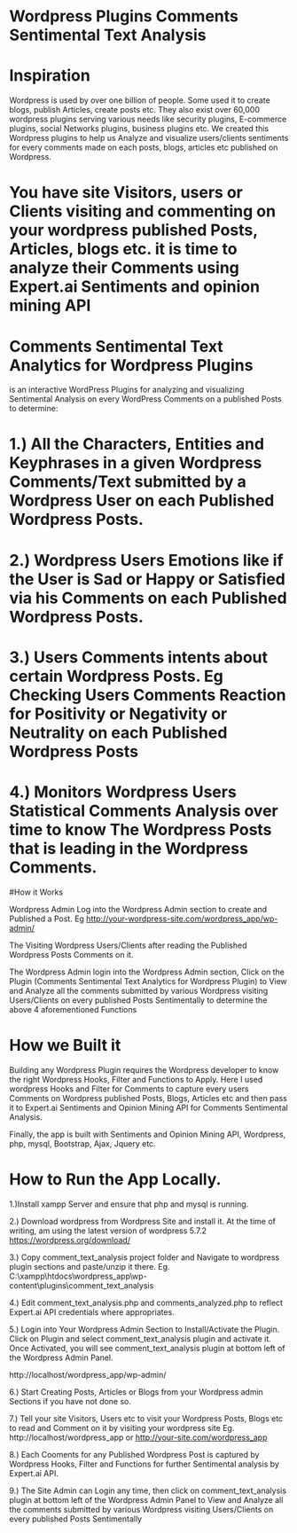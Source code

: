 # Wordpress Plugins Comments Sentimental Text Analysis

# Inspiration

Wordpress is used by over one billion of people. Some used it to create blogs, publish Articles, create posts etc. They also exist over 60,000 wordpress plugins serving various needs like security plugins, E-commerce plugins, social Networks plugins, business plugins etc.
We created this Wordpress plugins to help us Analyze and visualize users/clients sentiments for every comments made on each posts, blogs, articles etc published on Wordpress.

# You have site Visitors, users or Clients visiting and commenting on your wordpress published Posts, Articles, blogs etc. it is time to analyze their Comments using Expert.ai Sentiments and opinion mining API

# Comments Sentimental Text Analytics for Wordpress Plugins 

is an interactive WordPress Plugins for analyzing and visualizing Sentimental Analysis on every WordPress Comments on a published Posts to determine:

# 1.) All the Characters, Entities and Keyphrases in a given Wordpress Comments/Text submitted by a Wordpress User on each Published Wordpress Posts.

# 2.) Wordpress Users Emotions like if the User is Sad or Happy or Satisfied via his Comments on each Published Wordpress Posts.

# 3.) Users Comments intents about certain Wordpress Posts. Eg Checking Users Comments Reaction for Positivity or Negativity or Neutrality on each Published Wordpress Posts

# 4.) Monitors Wordpress Users Statistical Comments Analysis over time to know The Wordpress Posts that is leading in the Wordpress Comments.

#How it Works

Wordpress Admin Log into the Wordpress Admin section to create and Published a Post. Eg http://your-wordpress-site.com/wordpress_app/wp-admin/

The Visiting Wordpress Users/Clients after reading the Published Wordpress Posts Comments on it.

The Wordpress Admin login into the Wordpress Admin section, Click on the Plugin (Comments Sentimental Text Analytics for Wordpress Plugin) to View and Analyze all the comments submitted by various Wordpress visiting Users/Clients on every published Posts Sentimentally to determine the above 4 aforementioned Functions

# How we Built it

Building any Wordpress Plugin requires the Wordpress developer to know the right Wordpress Hooks, Filter and Functions to Apply. Here I used wordpress Hooks and Filter for Comments to capture every users Comments on Wordpress published Posts, Blogs, Articles etc and then pass it to Expert.ai Sentiments and Opinion Mining API for Comments Sentimental Analysis.

Finally, the app is built with Sentiments and Opinion Mining API, Wordpress, php, mysql, Bootstrap, Ajax, Jquery etc.
 
 
# How to Run the App Locally.

1.)Install xampp Server and ensure that php and mysql is running.

2.) Download wordpress from Wordpress Site and install it. At the time of writing, am using the latest version of wordpress 5.7.2
https://wordpress.org/download/


3.) Copy comment_text_analysis project folder and Navigate to wordpress plugin sections and paste/unzip it there. Eg.
C:\xampp\htdocs\wordpress_app\wp-content\plugins\comment_text_analysis

4.) Edit comment_text_analysis.php and comments_analyzed.php to reflect Expert.ai API credentials where appropriates.


5.) Login into Your Wordpress Admin Section to Install/Activate the Plugin.  Click on Plugin and select comment_text_analysis plugin and activate it. Once Activated,
you will see comment_text_analysis plugin at bottom left of the Wordpress Admin Panel.

 http://localhost/wordpress_app/wp-admin/



6.) Start Creating Posts, Articles or Blogs from your Wordpress admin Sections if you have not done so.

7.) Tell your site Visitors, Users etc to visit your Wordpress Posts, Blogs etc to read and Comment on it by visiting your wordpress site
Eg. http://localhost/wordpress_app or http://your-site.com/wordpress_app

8.) Each Cooments for any Published Wordpress Post is captured by Wordpress Hooks, Filter and Functions for further Sentimental analysis by Expert.ai API.

9.) The Site Admin can Login any time, then click on comment_text_analysis plugin at bottom left of the Wordpress Admin Panel to 
View and Analyze all the comments submitted by various Wordpress visiting Users/Clients on every published Posts Sentimentally 

